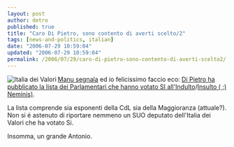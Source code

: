 ```yaml
---
layout: post
author: detro
published: true
title: "Caro Di Pietro, sono contento di averti scelto/2"
tags: [news-and-politics, italian]
date: "2006-07-29 10:59:04"
updated: "2006-07-29 10:59:04"
permalink: /2006/07/29/caro-di-pietro-sono-contento-di-averti-scelto2/
---
```


<img src="http://www.antoniodipietro.com/immagini/italia_dei_valori.jpg" alt="Italia dei Valori" align="left" />
<a href="http://secretum.neminis.org/forza-di-pietro.html">Manu segnala</a> ed io felicissimo faccio eco: <a href="http://www.antoniodipietro.com/2006/07/chi_ha_votato_a_favore_dellind.html">Di Pietro ha pubblicato la lista dei Parlamentari che hanno votato SI all'Indulto</a>/<a href="http://blog.neminis.org/indulto-no-insulto-parte-seconda.xhtml">Insulto ( ;) Neminis)</a>.

La lista comprende sia esponenti della CdL sia della Maggioranza (attuale?). Non si é astenuto di riportare nemmeno un SUO deputato dell'Italia dei Valori che ha votato Si.

Insomma, un grande Antonio.
